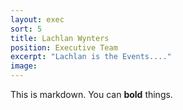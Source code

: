 ```yaml
---
layout: exec
sort: 5
title: Lachlan Wynters
position: Executive Team
excerpt: "Lachlan is the Events...."
image:  
---
```


This is markdown. You can **bold** things.
